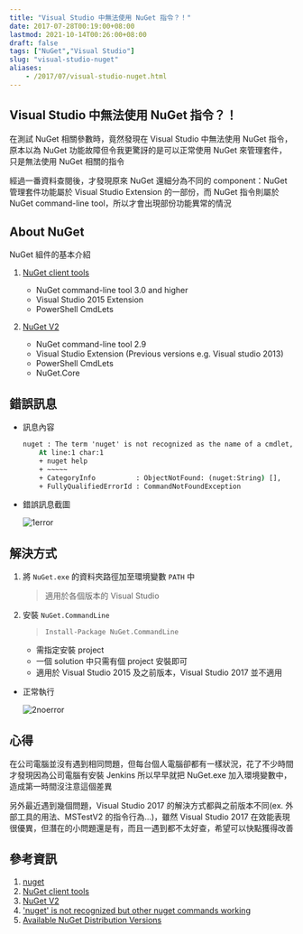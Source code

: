 ```yaml
---
title: "Visual Studio 中無法使用 NuGet 指令？！"
date: 2017-07-28T00:19:00+08:00
lastmod: 2021-10-14T00:26:00+08:00
draft: false
tags: ["NuGet","Visual Studio"]
slug: "visual-studio-nuget"
aliases:
    - /2017/07/visual-studio-nuget.html
---
```

## Visual Studio 中無法使用 NuGet 指令？！

在測試 NuGet 相關參數時，竟然發現在 Visual Studio 中無法使用 NuGet 指令，原本以為 NuGet 功能故障但令我更驚訝的是可以正常使用 NuGet 來管理套件，只是無法使用 NuGet 相關的指令

經過一番資料查閱後，才發現原來 NuGet 還細分為不同的 component：NuGet 管理套件功能屬於 Visual Studio Extension 的一部份，而 NuGet 指令則屬於 NuGet command-line tool，所以才會出現部份功能異常的情況

## About NuGet

NuGet 組件的基本介紹

1. [NuGet client tools](https://github.com/nuget/nuget.client)
    * NuGet command-line tool 3.0 and higher
    * Visual Studio 2015 Extension
    * PowerShell CmdLets

2. [NuGet V2](https://github.com/NuGet/NuGet2)
    * NuGet command-line tool 2.9
    * Visual Studio Extension (Previous versions e.g. Visual studio 2013)
    * PowerShell CmdLets
    * NuGet.Core

## 錯誤訊息

* 訊息內容

    ```cmd
    nuget : The term 'nuget' is not recognized as the name of a cmdlet, function, script file, or operable program. Check the spelling of the name, or if a path as included, verify that the path is correct and try again.
        At line:1 char:1
        + nuget help
        + ~~~~~
        + CategoryInfo          : ObjectNotFound: (nuget:String) [],    ommandNotFoundException
        + FullyQualifiedErrorId : CommandNotFoundException
    ```

* 錯誤訊息截圖

    ![1error](https://user-images.githubusercontent.com/3851540/28726331-7079311c-73f3-11e7-964b-8e6d58aa0136.png)

## 解決方式

1. 將 `NuGet.exe` 的資料夾路徑加至環境變數 `PATH` 中

    > 適用於各個版本的 Visual Studio

2. 安裝 `NuGet.CommandLine`

    > `Install-Package NuGet.CommandLine`

    * 需指定安裝 project
    * 一個 solution 中只需有個 project 安裝即可
    * 適用於 Visual Studio 2015 及之前版本，Visual Studio 2017 並不適用

* 正常執行

    ![2noerror](https://user-images.githubusercontent.com/3851540/28726332-70a7e8b8-73f3-11e7-9506-3176346a2bb0.png)

## 心得

在公司電腦並沒有遇到相同問題，但每台個人電腦卻都有一樣狀況，花了不少時間才發現因為公司電腦有安裝 Jenkins 所以早早就把 NuGet.exe 加入環境變數中，造成第一時間沒注意這個差異

另外最近遇到幾個問題，Visual Studio 2017 的解決方式都與之前版本不同(ex. 外部工具的用法、MSTestV2 的指令行為...)，雖然 Visual Studio 2017 在效能表現很優異，但潛在的小問題還是有，而且一遇到都不太好查，希望可以快點獲得改善

## 參考資訊

1. [nuget](https://github.com/nuget/home)
2. [NuGet client tools](https://github.com/nuget/nuget.client)
3. [NuGet V2](https://github.com/NuGet/NuGet2)
4. ['nuget' is not recognized but other nuget commands working](https://stackoverflow.com/questions/13056329/nuget-is-not-recognized-but-other-nuget-commands-working)
5. [Available NuGet Distribution Versions](https://dist.nuget.org/index.html)
